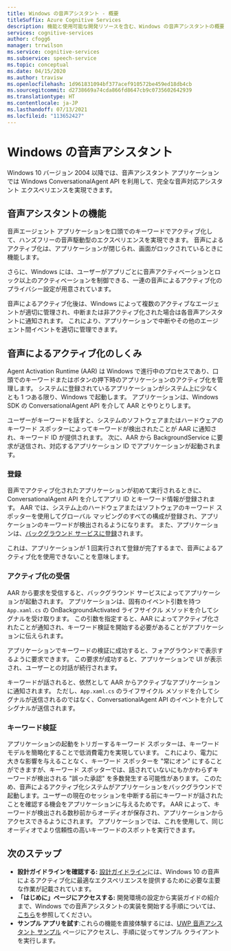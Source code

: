 ```yaml
---
title: Windows の音声アシスタント - 概要
titleSuffix: Azure Cognitive Services
description: 機能と使用可能な開発リソースを含む、Windows の音声アシスタントの概要。
services: cognitive-services
author: cfogg6
manager: trrwilson
ms.service: cognitive-services
ms.subservice: speech-service
ms.topic: conceptual
ms.date: 04/15/2020
ms.author: travisw
ms.openlocfilehash: 1d961831094bf377acef910572be459ed18db4cb
ms.sourcegitcommit: d2738669a74cda866fd8647cb9c0735602642939
ms.translationtype: HT
ms.contentlocale: ja-JP
ms.lasthandoff: 07/13/2021
ms.locfileid: "113652427"
---
```

# <a name="voice-assistants-on-windows"></a>Windows の音声アシスタント

Windows 10 バージョン 2004 以降では、音声アシスタント アプリケーションでは Windows ConversationalAgent API を利用して、完全な音声対応アシスタント エクスペリエンスを実現できます。

## <a name="voice-assistant-features"></a>音声アシスタントの機能

音声エージェント アプリケーションを口頭でのキーワードでアクティブ化して、ハンズフリーの音声駆動型のエクスペリエンスを実現できます。 音声によるアクティブ化は、アプリケーションが閉じられ、画面がロックされているときに機能します。

さらに、Windows には、ユーザーがアプリごとに音声アクティベーションとロック以上のアクティベーションを制御できる、一連の音声によるアクティブ化のプライバシー設定が用意されています。

音声によるアクティブ化後は、Windows によって複数のアクティブなエージェントが適切に管理され、中断または非アクティブ化された場合は各音声アシスタントに通知されます。 これにより、アプリケーションで中断やその他のエージェント間イベントを適切に管理できます。

## <a name="how-does-voice-activation-work"></a>音声によるアクティブ化のしくみ

Agent Activation Runtime (AAR) は Windows で進行中のプロセスであり、口頭でのキーワードまたはボタンの押下時のアプリケーションのアクティブ化を管理します。 システムに登録されているアプリケーションがシステム上に少なくとも 1 つある限り、Windows で起動します。 アプリケーションは、Windows SDK の ConversationalAgent API を介して AAR とやりとりします。

ユーザーがキーワードを話すと、システムのソフトウェアまたはハードウェアのキーワード スポッターによってキーワードが検出されたことが AAR に通知され、キーワード ID が提供されます。 次に、AAR から BackgroundService に要求が送信され、対応するアプリケーション ID でアプリケーションが起動されます。

### <a name="registration"></a>登録

音声でアクティブ化されたアプリケーションが初めて実行されるときに、ConversationalAgent API を介してアプリ ID とキーワード情報が登録されます。 AAR では、システム上のハードウェアまたはソフトウェアのキーワード スポッターを使用してグローバル マッピングのすべての構成が登録され、アプリケーションのキーワードが検出されるようになります。 また、アプリケーションは、[バックグラウンド サービスに登録](/windows/uwp/launch-resume/register-a-background-task)されます。

これは、アプリケーションが 1 回実行されて登録が完了するまで、音声によるアクティブ化を使用できないことを意味します。

### <a name="receiving-an-activation"></a>アクティブ化の受信

AAR から要求を受信すると、バックグラウンド サービスによってアプリケーションが起動されます。 アプリケーションは、固有のイベント引数を持つ `App.xaml.cs` の OnBackgroundActivated ライフサイクル メソッドを介してシグナルを受け取ります。 この引数を指定すると、AAR によってアクティブ化されたことが通知され、キーワード検証を開始する必要があることがアプリケーションに伝えられます。

アプリケーションでキーワードの検証に成功すると、フォアグラウンドで表示するように要求できます。 この要求が成功すると、アプリケーションで UI が表示され、ユーザーとの対話が続行されます。

キーワードが話されると、依然として AAR からアクティブなアプリケーションに通知されます。 ただし、`App.xaml.cs` のライフサイクル メソッドを介してシグナルが送信されるのではなく、ConversationalAgent API のイベントを介してシグナルが送信されます。

### <a name="keyword-verification"></a>キーワード検証

アプリケーションの起動をトリガーするキーワード スポッターは、キーワード モデルを簡略化することで低消費電力を実現しています。 これにより、電力に大きな影響を与えることなく、キーワード スポッターを "常にオン" にすることができますが、キーワード スポッターでは、話されていないにもかかわらずキーワードが検出される "誤った承認" を多数発生する可能性があります。 このため、音声によるアクティブ化システムがアプリケーションをバックグラウンドで起動します。ユーザーの現在のセッションを中断する前にキーワードが話されたことを確認する機会をアプリケーションに与えるためです。 AAR によって、キーワードが検出される数秒前からオーディオが保存され、アプリケーションからアクセスできるようにされます。 アプリケーションでは、これを使用して、同じオーディオでより信頼性の高いキーワードのスポットを実行できます。

## <a name="next-steps"></a>次のステップ

- **設計ガイドラインを確認する:** [設計ガイドライン](windows-voice-assistants-best-practices.md)には、Windows 10 の音声によるアクティブ化に最適なエクスペリエンスを提供するために必要な主要な作業が記載されています。
- **「はじめに」ページにアクセスする:** 開発環境の設定から実装ガイドの紹介まで、Windows での音声アシスタントの実装を開始する手順については、[こちら](how-to-windows-voice-assistants-get-started.md)を参照してください。
- **サンプル アプリを試す**:これらの機能を直接体験するには、[UWP 音声アシスタント サンプル](windows-voice-assistants-faq.yml#the-uwp-voice-assistant-sample) ページにアクセスし、手順に従ってサンプル クライアントを実行します。